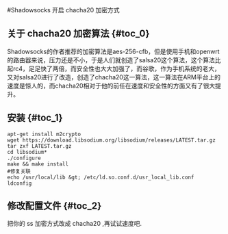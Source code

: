 #Shadowsocks 开启 chacha20 加密方式
## 关于 chacha20 加密算法 {#toc_0}

Shadowsocks的作者推荐的加密算法是aes-256-cfb，但是使用手机和openwrt的路由器来说，压力还是不小，于是人们就创造了salsa20这个算法，这个算法比起rc4，足足快了两倍，而安全性也大大加强了，而谷歌，作为手机系统的老大，又对salsa20进行了改造，创造了chacha20这一算法，这一算法在ARM平台上的速度是惊人的，而chacha20相对于他的前任在速度和安全性的方面又有了很大提升。

## 安装 {#toc_1}

```
apt-get install m2crypto
wget https://download.libsodium.org/libsodium/releases/LATEST.tar.gz
tar zxf LATEST.tar.gz
cd libsodium*
./configure
make && make install
#修复关联
echo /usr/local/lib &gt; /etc/ld.so.conf.d/usr_local_lib.conf
ldconfig
```


## 修改配置文件 {#toc_2}

把你的 ss 加密方式改成 chacha20 ,再试试速度吧.




